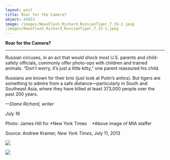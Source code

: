 ```yaml
---
layout: post
title: Roar for the Camera?
object: 45653
image: /images/NewsFlash_Richard_RussianTiger_7.15-2.jpeg
/images/NewsFlash_Richard_RussianTiger_7.15-1.jpeg
---
```

**Roar for the Camera?**

****

Russian circuses, in an act that would shock most U.S. parents and child-safety officials, commonly offer photo-ops with children and trained animals. “Don’t worry, it’s just a little kitty,” one parent reassured his child.

Russians are known for their brio (just look at Putin’s antics). But tigers are something to admire from a safe distance—particularly in South and Southeast Asia, where they have killed at least 373,000 people over the past 200 years.

*—Diane Richard, writer*

*July 16*

Photo: James Hill for *New York Times    *Above image of MIA staffer

Source: Andrew Kramer, *New York Times*, July 11, 2013 



![]({{siteurl.base}}/images/NewsFlash_Richard_RussianTiger_7.15-2.jpeg)

![]({{siteurl.base}}/images/NewsFlash_Richard_RussianTiger_7.15-1.jpeg)
